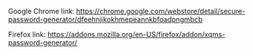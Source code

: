 Google Chrome link: https://chrome.google.com/webstore/detail/secure-password-generator/dfeehnjikokhmepeannkbfoadpngmbcb

Firefox link: https://addons.mozilla.org/en-US/firefox/addon/xqms-password-generator/